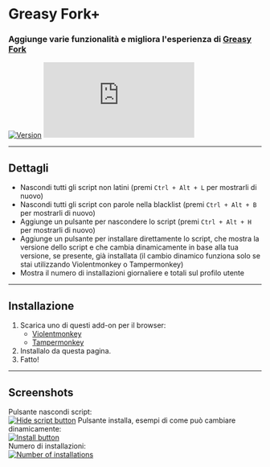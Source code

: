 # Greasy Fork+

### Aggiunge varie funzionalità e migliora l'esperienza di [Greasy Fork](https://greasyfork.org/)

[![Version](https://img.shields.io/endpoint?url=https://runkit.io/ifelix18/userscript-version/branches/master/Userscripts/userscripts/meta/greasyfork-plus.meta.js&style=flat-square)](#) [![Size](https://img.shields.io/github/size/iFelix18/Userscripts/userscripts/greasyfork-plus.user.js?style=flat-square)](#)

---

## Dettagli

* Nascondi tutti gli script non latini (premi `Ctrl + Alt + L` per mostrarli di nuovo)
* Nascondi tutti gli script con parole nella blacklist (premi `Ctrl + Alt + B` per mostrarli di nuovo)
* Aggiunge un pulsante per nascondere lo script (premi `Ctrl + Alt + H` per mostrarli di nuovo)
* Aggiunge un pulsante per installare direttamente lo script, che mostra la versione dello script e che cambia dinamicamente in base alla tua versione, se presente, già installata (il cambio dinamico funziona solo se stai utilizzando Violentmonkey o Tampermonkey)
* Mostra il numero di installazioni giornaliere e totali sul profilo utente

---

## Installazione

1. Scarica uno di questi add-on per il browser:
    - [Violentmonkey](https://violentmonkey.github.io/)
    - [Tampermonkey](https://www.tampermonkey.net/)
2. Installalo da questa pagina.
3. Fatto!

---

## Screenshots

Pulsante nascondi script:<br>[![Hide script button](https://i.imgur.com/PFRM1SW.png "Hide script button")](#)
Pulsante installa, esempi di come può cambiare dinamicamente:<br>[![Install button](https://i.imgur.com/CO8wjFn.png "Install button")](#)    
Numero di installazioni:<br>[![Number of installations](https://i.imgur.com/1DlTEZV.png "Number of installations")](#)
